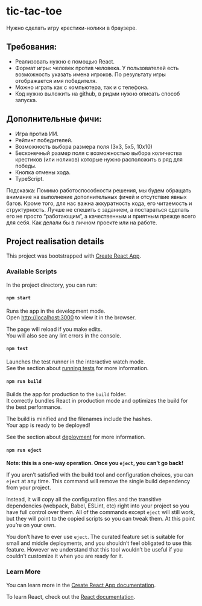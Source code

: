 # tic-tac-toe

Нужно сделать игру крестики-нолики в браузере.

## Требования:

- Реализовать нужно с помощью React.
- Формат игры: человек против человека. У пользователей есть возможность указать имена игроков. По результату игры отображается имя победителя.
- Можно играть как с компьютера, так и с телефона.
- Код нужно выложить на github, в ридми нужно описать способ запуска.

## Дополнительные фичи:

- Игра против ИИ.
- Рейтинг победителей.
- Возможность выбора размера поля (3х3, 5х5, 10х10)
- Бесконечный размер поля с возможностью выбора количества крестиков (или ноликов) которые нужно расположить в ряд для победы.
- Кнопка отмены хода.
- TypeScript.

Подсказка: Помимо работоспособности решения, мы будем обращать внимание на выполнение дополнительных фичей и отсутствие явных багов.
Кроме того, для нас важна аккуратность кода, его читаемость и структурность. Лучше не спешить с заданием, а постараться сделать его не просто “работающим“, а качественным и приятным прежде всего для себя. Как делали бы в личном проекте или на работе.

## Project realisation details

This project was bootstrapped with [Create React App](https://github.com/facebook/create-react-app).

### Available Scripts

In the project directory, you can run:

#### `npm start`

Runs the app in the development mode.\
Open [http://localhost:3000](http://localhost:3000) to view it in the browser.

The page will reload if you make edits.\
You will also see any lint errors in the console.

#### `npm test`

Launches the test runner in the interactive watch mode.\
See the section about [running tests](https://facebook.github.io/create-react-app/docs/running-tests) for more information.

#### `npm run build`

Builds the app for production to the `build` folder.\
It correctly bundles React in production mode and optimizes the build for the best performance.

The build is minified and the filenames include the hashes.\
Your app is ready to be deployed!

See the section about [deployment](https://facebook.github.io/create-react-app/docs/deployment) for more information.

#### `npm run eject`

**Note: this is a one-way operation. Once you `eject`, you can’t go back!**

If you aren’t satisfied with the build tool and configuration choices, you can `eject` at any time. This command will remove the single build dependency from your project.

Instead, it will copy all the configuration files and the transitive dependencies (webpack, Babel, ESLint, etc) right into your project so you have full control over them. All of the commands except `eject` will still work, but they will point to the copied scripts so you can tweak them. At this point you’re on your own.

You don’t have to ever use `eject`. The curated feature set is suitable for small and middle deployments, and you shouldn’t feel obligated to use this feature. However we understand that this tool wouldn’t be useful if you couldn’t customize it when you are ready for it.

### Learn More

You can learn more in the [Create React App documentation](https://facebook.github.io/create-react-app/docs/getting-started).

To learn React, check out the [React documentation](https://reactjs.org/).
